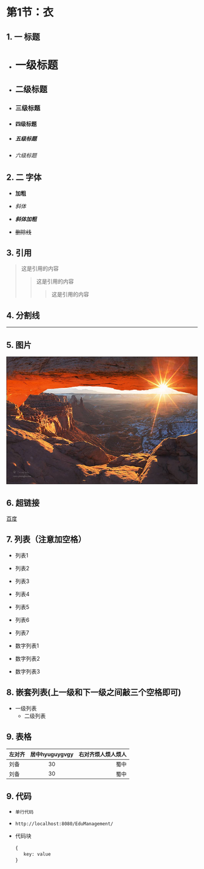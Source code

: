 # 第1节：衣

## 1.  一 标题

* # 一级标题
* ## 二级标题
* ### 三级标题
* #### 四级标题
* ##### 五级标题
* ###### 六级标题

## 2. 二 字体

* **加粗**

* _斜体_

* _**斜体加粗**_

* ~~删除线~~

## 3. 引用

> 这是引用的内容
>
> > 这是引用的内容
> >
> > > 这是引用的内容

## 4. 分割线

---

## 5. 图片

![hahah](/assets/111.jpg "hahah")

## 6. 超链接

[百度](https://www.baidu.com)

## 7. 列表（注意加空格）

* 列表1
* 列表2
* 列表3
* 列表4
* 列表5
* 列表6
* 列表7

* 数字列表1

* 数字列表2

* 数字列表3

## 8. 嵌套列表(上一级和下一级之间敲三个空格即可)

* 一级列表
  * 二级列表

## 9. 表格

| 左对齐 | 居中hyuguygvgy | 右对齐烦人烦人烦人 |
| :--- | :---: | ---: |
| 刘备 | 30 | 蜀中 |
| 刘备 | 30 | 蜀中 |

## 9. 代码

* `单行代码`
* `http://localhost:8080/EduManagement/`

* 代码块

  ```
  {
     key: value
  }
  ```
